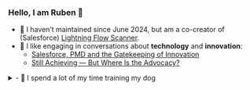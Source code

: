 ### Hello, I am Ruben 👋

- 🔨 I haven’t maintained since June 2024, but am a co-creator of (Salesforce) [Lightning Flow Scanner](https://github.com/Lightning-Flow-Scanner). 
- 💬 I like engaging in conversations about **technology** and **innovation**:
  - [Salesforce, PMD and the Gatekeeping of Innovation](https://www.linkedin.com/feed/update/urn:li:activity:7336213770270089216/)
  - [Still Achieving — But Where Is the Advocacy?](https://www.linkedin.com/feed/update/urn:li:ugcPost:7353960376402681856/)
<details>
  <summary>- 🐶 I spend a lot of my time training my dog </summary>

  [![Bonnie and Ruben GIF](./media/bonnieandruben.gif)](https://www.youtube.com/@bonnieandruben)
</details>
